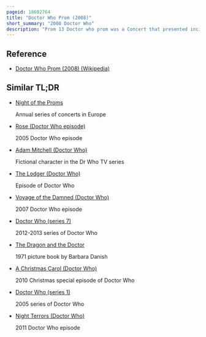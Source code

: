 ```yaml
---
pageid: 18602764
title: "Doctor Who Prom (2008)"
short_summary: "2008 Doctor Who"
description: "Prom 13 Doctor who prom was a Concert that presented incidental Music from the british Science Fiction Television Series Doctor who together with classical Music it was presented as Part of the Bbc's annual Proms Series of Concerts on July 27 2008. The Doctor who prom was the thirteenth Concert in the Proms Season 2008 and was intended to introduce the young Children to the Proms."
---
```


## Reference

- [Doctor Who Prom (2008) (Wikipedia)](https://en.wikipedia.org/?curid=18602764)

## Similar TL;DR

- [Night of the Proms](/tldr/en/night-of-the-proms)

  Annual series of concerts in Europe

- [Rose (Doctor Who episode)](/tldr/en/rose-doctor-who-episode)

  2005 Doctor Who episode

- [Adam Mitchell (Doctor Who)](/tldr/en/adam-mitchell-doctor-who)

  Fictional character in the Dr Who TV series

- [The Lodger (Doctor Who)](/tldr/en/the-lodger-doctor-who)

  Episode of Doctor Who

- [Voyage of the Damned (Doctor Who)](/tldr/en/voyage-of-the-damned-doctor-who)

  2007 Doctor Who episode

- [Doctor Who (series 7)](/tldr/en/doctor-who-series-7)

  2012-2013 series of Doctor Who

- [The Dragon and the Doctor](/tldr/en/the-dragon-and-the-doctor)

  1971 picture book by Barbara Danish

- [A Christmas Carol (Doctor Who)](/tldr/en/a-christmas-carol-doctor-who)

  2010 Christmas special episode of Doctor Who

- [Doctor Who (series 1)](/tldr/en/doctor-who-series-1)

  2005 series of Doctor Who

- [Night Terrors (Doctor Who)](/tldr/en/night-terrors-doctor-who)

  2011 Doctor Who episode
